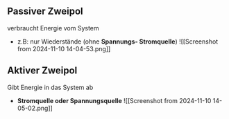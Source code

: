 ## Passiver Zweipol 
verbraucht Energie vom System 
- z.B: nur Wiederstände (ohne **Spannungs- Stromquelle**)
![[Screenshot from 2024-11-10 14-04-53.png]]


## Aktiver Zweipol
Gibt Energie in das System ab
- **Stromquelle oder Spannungsquelle**
![[Screenshot from 2024-11-10 14-05-02.png]]